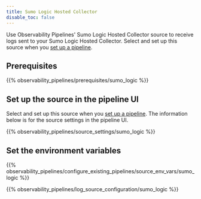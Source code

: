 ```yaml
---
title: Sumo Logic Hosted Collector
disable_toc: false
---
```


Use Observability Pipelines' Sumo Logic Hosted Collector source to receive logs sent to your Sumo Logic Hosted Collector. Select and set up this source when you [set up a pipeline][1].

## Prerequisites

{{% observability_pipelines/prerequisites/sumo_logic %}}

## Set up the source in the pipeline UI

Select and set up this source when you [set up a pipeline][1]. The information below is for the source settings in the pipeline UI.

{{% observability_pipelines/source_settings/sumo_logic %}}

## Set the environment variables

{{% observability_pipelines/configure_existing_pipelines/source_env_vars/sumo_logic %}}

{{% observability_pipelines/log_source_configuration/sumo_logic %}}

[1]: /observability_pipelines/configuration/set_up_pipelines/